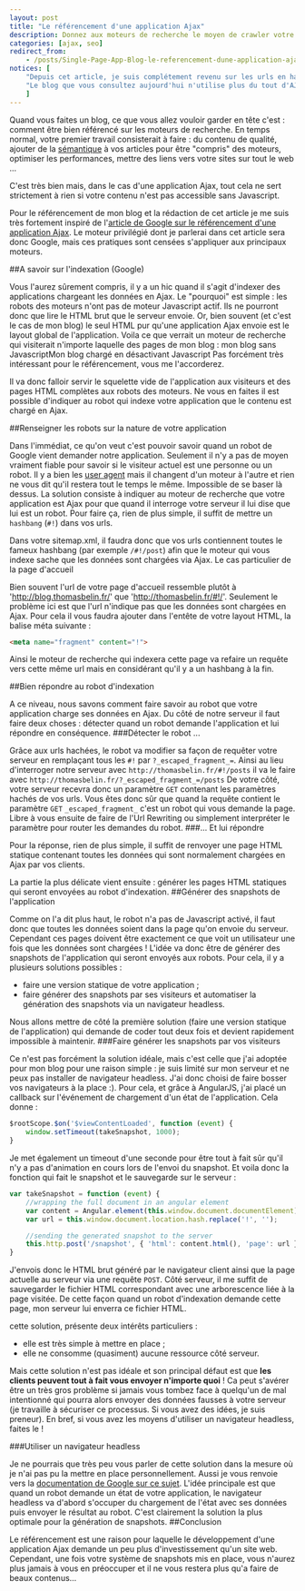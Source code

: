 ```yaml
---
layout: post
title: "Le référencement d'une application Ajax"
description: Donnez aux moteurs de recherche le moyen de crawler votre application ajax
categories: [ajax, seo]
redirect_from:
    - /posts/Single-Page-App-Blog-le-referencement-dune-application-ajax/
notices: [
    "Depuis cet article, je suis complétement revenu sur les urls en hashbang au profit des urls HTML5. Aujourd'hui, je ne vous conseille pas d'utiliser les hashbang. Pour comprendre pourquoi je vous invite à lire l'article [passer des url hashbang aux urls HTML5](/p/passer-des-urls-hashbang-au-html5-pushstate/).",
    "Le blog que vous consultez aujourd'hui n'utilise plus du tout d'AJAX pour charger son conenu."
    ]
---
```

Quand vous faites un blog, ce que vous allez vouloir garder en tête c'est : comment être bien référencé sur les moteurs de recherche. En temps normal, votre premier travail consisterait à faire : du contenu de qualité, ajouter de la [sémantique](http://googlewebmastercentral.blogspot.fr/2012/07/on-web-semantics.html) à vos articles pour être "compris" des moteurs, optimiser les performances, mettre des liens vers votre sites sur tout le web ...

C'est très bien mais, dans le cas d'une application Ajax, tout cela ne sert strictement à rien si votre contenu n'est pas accessible sans Javascript.

Pour le référencement de mon blog et la rédaction de cet article je me suis très fortement inspiré de l'[article de Google sur le référencement d'une application Ajax](https://developers.google.com/webmasters/ajax-crawling/). Le moteur privilégié dont je parlerai dans cet article sera donc Google, mais ces pratiques sont censées s'appliquer aux principaux moteurs.

##A savoir sur l'indexation (Google)

Vous l'aurez sûrement compris, il y a un hic quand il s'agit d'indexer des applications chargeant les données en Ajax. Le "pourquoi" est simple : les robots des moteurs n'ont pas de moteur Javascript actif. Ils ne pourront donc que lire le HTML brut que le serveur envoie. Or, bien souvent (et c'est le cas de mon blog) le seul HTML pur qu'une application Ajax envoie est le layout global de l'application.
Voila ce que verrait un moteur de recherche qui visiterait n'importe laquelle des pages de mon blog :
mon blog sans JavascriptMon blog chargé en désactivant Javascript
Pas forcément très intéressant pour le référencement, vous me l'accorderez.

Il va donc falloir servir le squelette vide de l'application aux visiteurs et des pages HTML complètes aux robots des moteurs. Ne vous en faites il est possible d'indiquer au robot qui indexe votre application que le contenu est chargé en Ajax.

##Renseigner les robots sur la nature de votre application

Dans l'immédiat, ce qu'on veut c'est pouvoir savoir quand un robot de Google vient demander notre application. Seulement il n'y a pas de moyen vraiment fiable pour savoir si le visiteur actuel est une personne ou un robot. Il y a bien les [user agent](http://fr.wikipedia.org/wiki/User-Agent) mais il changent d'un moteur à l'autre et rien ne vous dit qu'il restera tout le temps le même. Impossible de se baser là dessus.
La solution consiste à indiquer au moteur de recherche que votre application est Ajax pour que quand il interroge votre serveur il lui dise que lui est un robot. Pour faire ça, rien de plus simple, il suffit de mettre un `hashbang` (`#!`) dans vos urls.

Dans votre sitemap.xml, il faudra donc que vos urls contiennent toutes le fameux hashbang (par exemple `/#!/post`) afin que le moteur qui vous indexe sache que les données sont chargées via Ajax.
Le cas particulier de la page d'accueil

Bien souvent l'url de votre page d'accueil ressemble plutôt à 'http://blog.thomasbelin.fr/' que 'http://thomasbelin.fr/#!/'. Seulement le problème ici est que l'url n'indique pas que les données sont chargées en Ajax. Pour cela il vous faudra ajouter dans l'entête de votre layout HTML, la balise méta suivante :

```html
<meta name="fragment" content="!">
```

Ainsi le moteur de recherche qui indexera cette page va refaire un requête vers cette même url mais en considérant qu'il y a un hashbang à la fin.

##Bien répondre au robot d'indexation

A ce niveau, nous savons comment faire savoir au robot que votre application charge ses données en Ajax. Du côté de notre serveur il faut faire deux choses : détecter quand un robot demande l'application et lui répondre en conséquence.
###Détecter le robot ...

Grâce aux urls hachées, le robot va modifier sa façon de requêter votre serveur en remplaçant tous les `#!` par `?_escaped_fragment_=`. Ainsi au lieu d'interroger notre serveur avec `http://thomasbelin.fr/#!/posts` il va le faire avec `http://thomasbelin.fr/?_escaped_fragment_=/posts`
De votre côté, votre serveur recevra donc un paramètre `GET` contenant les paramètres hachés de vos urls. Vous êtes donc sûr que quand la requête contient le paramètre `GET` `_escaped_fragment_` c'est un robot qui vous demande la page. Libre à vous ensuite de faire de l'Url Rewriting ou simplement interpréter le paramètre pour router les demandes du robot.
###... Et lui répondre

Pour la réponse, rien de plus simple, il suffit de renvoyer une page HTML statique contenant toutes les données qui sont normalement chargées en Ajax par vos clients.

La partie la plus délicate vient ensuite : générer les pages HTML statiques qui seront envoyées au robot d'indexation.
##Générer des snapshots de l'application

Comme on l'a dit plus haut, le robot n'a pas de Javascript activé, il faut donc que toutes les données soient dans la page qu'on envoie du serveur. Cependant ces pages doivent être exactement ce que voit un utilisateur une fois que les données sont chargées ! L'idée va donc être de générer des snapshots de l'application qui seront envoyés aux robots. Pour cela, il y a plusieurs solutions possibles :

- faire une version statique de votre application ;
- faire générer des snapshots par ses visiteurs et automatiser la génération des snapshots via un navigateur headless.

Nous allons mettre de côté la première solution (faire une version statique de l'application) qui demande de coder tout deux fois et devient rapidement impossible à maintenir.
###Faire générer les snapshots par vos visiteurs

Ce n'est pas forcément la solution idéale, mais c'est celle que j'ai adoptée pour mon blog pour une raison simple : je suis limité sur mon serveur et ne peux pas installer de navigateur headless. J'ai donc choisi de faire bosser vos navigateurs à la place :).
Pour cela, et grâce à AngularJS, j'ai placé un callback sur l'événement de chargement d'un état de l'application. Cela donne :

```javascript
$rootScope.$on('$viewContentLoaded', function (event) {
    window.setTimeout(takeSnapshot, 1000);
}
```

Je met également un timeout d'une seconde pour être tout à fait sûr qu'il n'y a pas d'animation en cours lors de l'envoi du snapshot. Et voila donc la fonction qui fait le snapshot et le sauvegarde sur le serveur :

```javascript
var takeSnapshot = function (event) {
    //wrapping the full document in an angular element
    var content = Angular.element(this.window.document.documentElement);
    var url = this.window.document.location.hash.replace('!', '');

    //sending the generated snapshot to the server
    this.http.post('/snapshot', { 'html': content.html(), 'page': url });
}
```

J'envois donc le HTML brut généré par le navigateur client ainsi que la page actuelle au serveur via une requête `POST`.
Côté serveur, il me suffit de sauvegarder le fichier HTML correspondant avec une arborescence liée à la page visitée. De cette façon quand un robot d'indexation demande cette page, mon serveur lui enverra ce fichier HTML.

cette solution, présente deux intérêts particuliers :

- elle est très simple à mettre en place ;
- elle ne consomme (quasiment) aucune ressource côté serveur.

Mais cette solution n'est pas idéale et son principal défaut est que **les clients peuvent tout à fait vous envoyer n'importe quoi** ! Ca peut s'avérer être un très gros problème si jamais vous tombez face à quelqu'un de mal intentionné qui pourra alors envoyer des données fausses à votre serveur (je travaille à sécuriser ce processus. Si vous avez des idées, je suis preneur). En bref, si vous avez les moyens d'utiliser un navigateur headless, faites le !

###Utiliser un navigateur headless

Je ne pourrais que très peu vous parler de cette solution dans la mesure où je n'ai pas pu la mettre en place personnellement. Aussi je vous renvoie vers la [documentation de Google sur ce sujet](https://developers.google.com/webmasters/ajax-crawling/docs/html-snapshot). L'idée principale est que quand un robot demande un état de votre application, le navigateur headless va d'abord s'occuper du chargement de l'état avec ses données puis envoyer le résultat au robot. C'est clairement la solution la plus optimale pour la génération de snapshots.
##Conclusion

Le référencement est une raison pour laquelle le développement d'une application Ajax demande un peu plus d'investissement qu'un site web. Cependant, une fois votre système de snapshots mis en place, vous n'aurez plus jamais à vous en préoccuper et il ne vous restera plus qu'a faire de beaux contenus...
